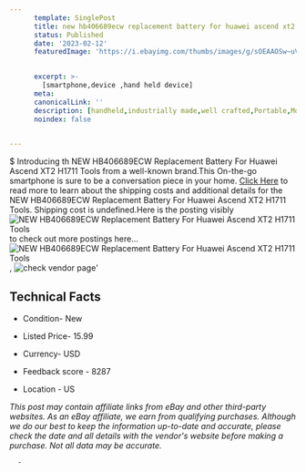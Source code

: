 ```yaml
---
      template: SinglePost
      title: new hb406689ecw replacement battery for huawei ascend xt2 h1711 tools
      status: Published
      date: '2023-02-12'
      featuredImage: 'https://i.ebayimg.com/thumbs/images/g/sOEAAOSw~uVfOp7a/s-l225.jpg'
       

      excerpt: >-
        [smartphone,device ,hand held device]
      meta:
      canonicalLink: ''
      description: [handheld,industrially made,well crafted,Portable,Mobile,Compact,Convenient,Lightweight,Maneuverable,Man-portable,Miniature,Carriable,Hand-held,Light,Holdable,Transportable,Mobile device,Pocket-sized,On-the-go,Wireless,Cordless,Compact size,Convenient size, smartphone,device ,hand held device]
      noindex: false
      

---
```

$
      Introducing th NEW HB406689ECW Replacement Battery For Huawei Ascend XT2 H1711 Tools from a well-known brand.This On-the-go smartphone is sure to be a conversation piece in your home. [Click Here](https://www.ebay.com/itm/174398270936?hash=item289af26dd8%3Ag%3AsOEAAOSw%7EuVfOp7a&mkevt=1&mkcid=1&mkrid=711-53200-19255-0&campid=%253CePNCampaignId%253E&customid=%253CreferenceId%253E&toolid=10049) to read more to learn about the shipping costs and additional details for the NEW HB406689ECW Replacement Battery For Huawei Ascend XT2 H1711 Tools. Shipping cost is undefined.Here is the posting visibly ![NEW HB406689ECW Replacement Battery For Huawei Ascend XT2 H1711 Tools](https://i.ebayimg.com/thumbs/images/g/sOEAAOSw~uVfOp7a/s-l225.jpg) to check out more postings here... ![NEW HB406689ECW Replacement Battery For Huawei Ascend XT2 H1711 Tools](https://i.ebayimg.com/images/g/sOEAAOSw~uVfOp7a/s-l1200.jpg), ![check vendor page](https://origin-galleryplus.ebayimg.com/ws/web/174398270936_2_0_1/225x225.jpg,https://origin-galleryplus.ebayimg.com/ws/web/174398270936_3_0_1/225x225.jpg,https://origin-galleryplus.ebayimg.com/ws/web/174398270936_4_0_1/225x225.jpg,https://origin-galleryplus.ebayimg.com/ws/web/174398270936_5_0_1/225x225.jpg,https://origin-galleryplus.ebayimg.com/ws/web/174398270936_6_0_1/225x225.jpg,https://origin-galleryplus.ebayimg.com/ws/web/174398270936_7_0_1/225x225.jpg,https://origin-galleryplus.ebayimg.com/ws/web/174398270936_8_0_1/225x225.jpg)'

      

 ## Technical Facts 



     
      

 - Condition- New 


      

 - Listed Price- 15.99 


      

 - Currency- USD 


      

 - Feedback score - 8287 


      

 - Location - US 


      
      

 *_This post may contain affiliate links from eBay and other third-party websites. As an eBay affiliate, we earn from qualifying purchases. Although we do our best to keep the information up-to-date and accurate, please check the date and all details with the vendor's website before making a purchase. Not all data may be accurate._*




      -

